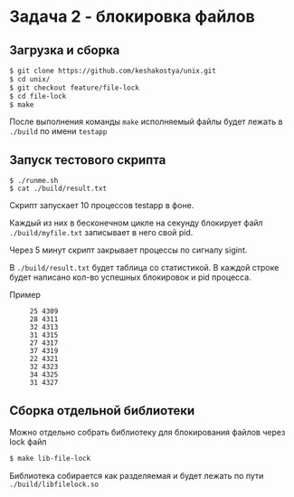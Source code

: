 # Задача 2 - блокировка файлов

## Загрузка и сборка
```bash
$ git clone https://github.com/keshakostya/unix.git
$ cd unix/
$ git checkout feature/file-lock
$ cd file-lock
$ make
```

После выполнения команды `make` исполняемый файлы будет лежать в `./build` по имени `testapp`

## Запуск тестового скрипта
```
$ ./runme.sh
$ cat ./build/result.txt
```

Скрипт запускает 10 процессов testapp в фоне.

Каждый из них в бесконечном цикле на секунду блокирует файл `./build/myfile.txt` записывает в него свой pid.

Через 5 минут скрипт закрывает процессы по сигналу sigint.

В `./build/result.txt` будет таблица со статистикой. В каждой строке будет написано кол-во успешных блокировок и pid процесса.

Пример
```
     25 4309
     28 4311
     32 4313
     31 4315
     27 4317
     37 4319
     22 4321
     32 4323
     34 4325
     31 4327
```

## Сборка отдельной библиотеки
Можно отдельно собрать библиотеку для блокирования файлов через lock файл
```bash
$ make lib-file-lock
```
Библиотека собирается как разделяемая и будет лежать по пути `./build/libfilelock.so`
